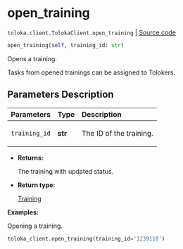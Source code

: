 # open_training
`toloka.client.TolokaClient.open_training` | [Source code](https://github.com/Toloka/toloka-kit/blob/v1.2.3/src/client/__init__.py#L2152)

```python
open_training(self, training_id: str)
```

Opens a training.


Tasks from opened trainings can be assigned to Tolokers.

## Parameters Description

| Parameters | Type | Description |
| :----------| :----| :-----------|
`training_id`|**str**|<p>The ID of the training.</p>

* **Returns:**

  The training with updated status.

* **Return type:**

  [Training](toloka.client.training.Training.md)

**Examples:**

Opening a training.

```python
toloka_client.open_training(training_id='1239110')
```
